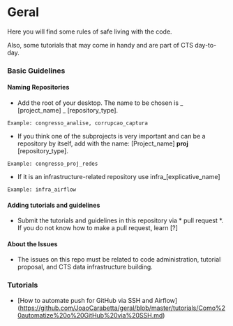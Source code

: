 # Geral

Here you will find some rules of safe living with the code.

Also, some tutorials that may come in handy and are part of CTS day-to-day.

### Basic Guidelines

#### Naming Repositories

- Add the root of your desktop. The name to be chosen is _ [project_name] _ [repository_type].
```
Example: congresso_analise, corrupcao_captura
```
- If you think one of the subprojects is very important and can be a repository by itself, add with the name:
[Project_name] __proj__ [repository_type].
```
Example: congresso_proj_redes
```

- If it is an infrastructure-related repository use infra_[explicative_name]
```
Example: infra_airflow
```

#### Adding tutorials and guidelines

- Submit the tutorials and guidelines in this repository via * pull request *. If you do not know how to make a pull request, learn [?]

#### About the Issues
- The issues on this repo must be related to code administration, tutorial proposal, and CTS data infrastructure building.


### Tutorials

- [How to automate push for GitHub via SSH and Airflow] (https://github.com/JoaoCarabetta/geral/blob/master/tutorials/Como%20automatize%20o%20GitHub%20via%20SSH.md)
